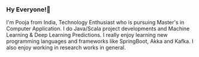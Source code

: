
### Hy Everyone!👋

I'm Pooja from India, Technology Enthusiast who is pursuing Master's in Computer Application. I do Java/Scala project developments and Machine Learning & Deep Learning Predictions. I really enjoy learning new programming languages and frameworks like SpringBoot, Akka and Kafka. I also enjoy working in research works in general.


